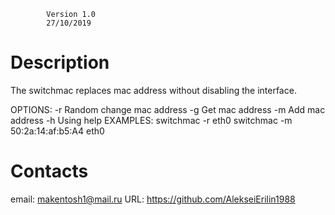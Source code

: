 

			Version 1.0 
			27/10/2019 

Description
===========

The switchmac replaces mac address without disabling the interface.


OPTIONS:
	-r Random change mac address
	-g Get mac address
	-m Add mac address
	-h Using help
EXAMPLES:
	switchmac -r eth0
	switchmac -m 50:2a:14:af:b5:A4 eth0


Contacts
========

email: makentosh1@mail.ru URL: https://github.com/AlekseiErilin1988
